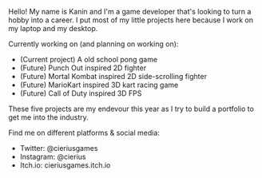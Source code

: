 Hello! My name is Kanin and I'm a game developer that's looking to turn a hobby into a career. I put most of my little projects here because I work on my laptop and my desktop.

Currently working on (and planning on working on):
- (Current project) A old school pong game
- (Future) Punch Out inspired 2D fighter
- (Future) Mortal Kombat inspired 2D side-scrolling fighter
- (Future) MarioKart inspired 3D kart racing game
- (Future) Call of Duty inspired 3D FPS

These five projects are my endevour this year as I try to build a portfolio to get me into the industry.

Find me on different platforms & social media:
- Twitter: @cieriusgames
- Instagram: @cierius
- Itch.io: cieriusgames.itch.io

<!---
cierius/cierius is a ✨ special ✨ repository because its `README.md` (this file) appears on your GitHub profile.
You can click the Preview link to take a look at your changes.
--->
